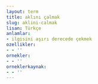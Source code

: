 ```yaml
---
layout: term
title: aklını çalmak
slug: aklini-calmak
lisan: Türkçe
anlamlar:
- ilgisini aşırı derecede çekmek
ozellikler:
- - ''
ornekler:
- - ''
orneklerkaynak:
- - ''
---
```

